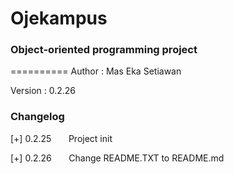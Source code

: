 # Ojekampus
### Object-oriented programming project
==========
Author	: Mas Eka Setiawan

Version	: 0.2.26

### Changelog
[+] 0.2.25
&nbsp;&nbsp;&nbsp;&nbsp;&nbsp;&nbsp;Project init

[+] 0.2.26
&nbsp;&nbsp;&nbsp;&nbsp;&nbsp;&nbsp;Change README.TXT to README.md
